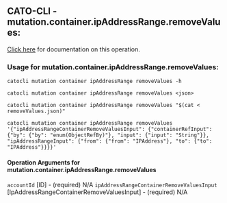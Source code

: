 
## CATO-CLI - mutation.container.ipAddressRange.removeValues:
[Click here](https://api.catonetworks.com/documentation/#mutation-removeValues) for documentation on this operation.

### Usage for mutation.container.ipAddressRange.removeValues:

`catocli mutation container ipAddressRange removeValues -h`

`catocli mutation container ipAddressRange removeValues <json>`

`catocli mutation container ipAddressRange removeValues "$(cat < removeValues.json)"`

`catocli mutation container ipAddressRange removeValues '{"ipAddressRangeContainerRemoveValuesInput": {"containerRefInput": {"by": {"by": "enum(ObjectRefBy)"}, "input": {"input": "String"}}, "ipAddressRangeInput": {"from": {"from": "IPAddress"}, "to": {"to": "IPAddress"}}}}'`

#### Operation Arguments for mutation.container.ipAddressRange.removeValues ####
`accountId` [ID] - (required) N/A 
`ipAddressRangeContainerRemoveValuesInput` [IpAddressRangeContainerRemoveValuesInput] - (required) N/A 
